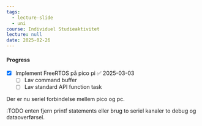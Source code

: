```yaml
---
tags:
  - lecture-slide
  - uni
course: Individuel Studieaktivitet
lecture: null
date: 2025-02-26
---
```


#### Progress

- [x] Implement FreeRTOS på pico pi ✅ 2025-03-03
	- [ ] Lav command buffer
	- [ ] Lav standard API function task

Der er nu seriel forbindelse mellem pico og pc.

:TODO enten fjern printf statements eller brug to seriel kanaler to debug og dataoverførsel.